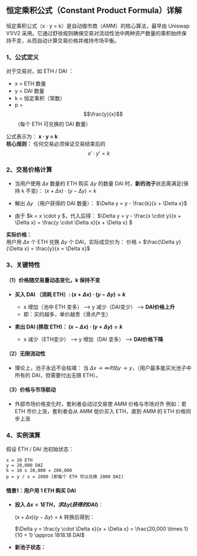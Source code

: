 ## 恒定乘积公式（Constant Product Formula）详解  
恒定乘积公式（x · y = k）是自动做市商（AMM）的核心算法，最早由 Uniswap V1/V2 采用。它通过舒徐规则确保交易对流动性池中两种资产数量的乘积始终保持不变，从而自动计算交易价格并维持市场平衡。  

### 1、公式定义  
对于交易对，如 ETH / DAI ：
- x = ETH 数量
- y = DAI 数量
- k = 恒定乘积（常数）          
- p =  $$\frac{y}{x}$$ （每个 ETH 可兑换的 DAI 数量）    

公式表示为： **x · y = k**  
**核心规则：** 任何交易必须保证交易结束后的 $$x' \cdot y' = k$$   

### 2、交易价格计算  
- 当用户使用 $\Delta x$ 数量的 ETH 购买 $\Delta y$ 的数量 DAI 时，**新的池子**状态需满足(保持 k 不变)：
  $(x + \Delta x) \cdot (y - \Delta y) = k$

- 解出 $\Delta y$ （用户获得的 DAI 数量）：
  $\Delta y = y - \frac{k}{x + \Delta x}$

- 由于 $k = x \cdot y $，代入后得： $\Delta y = y - \frac{x \cdot y}{x + \Delta x} = \frac{y \cdot \Delta x}{x + \Delta x} $   

**实际价格：**  
用户用 $\Delta x$ 个 ETH 兑换 $\Delta y$ 个 DAI，实际成交价为：
价格 = $\frac{\Delta y}{\Delta x} = \frac{y}{x = \Delta x}$

### 3、关键特性  
#### （1）价格随交易量动态变化，k 保持不变  
- **买入 DAI （消耗 ETH）: $(x + \Delta x) \cdot (y - \Delta y) = k$**
  
  - x 增加（池中 ETH 变多） --> y 减少（DAI变少） --> **DAI价格上升**
  - 即：买的越多，单价越贵（滑点产生）
- **卖出 DAI (换取 ETH)： $(x - \Delta x) \cdot (y + \Delta y) = k$**  
  - x 减少（ETH变少） --> y 增加（DAI 变多） --> **DAI价格下降**
#### （2）无限流动性  

- 理论上，池子永远不会枯竭：
  当 $\Delta x \to \infty 时 \Delta  y \to y$，（用户最多能买光池子中所有的 DAI，但需要付出无限 ETH）。

#### （3）价格与市场联动  
- 外部市场价格变化时，套利者会动过交易使 AMM 价格与市场对齐
  例如：若 ETH 市价上涨，套利者会从 AMM 低价买入 ETH，直到 AMM 的 ETH 价格同步上涨

### 4、实例演算  
假设 ETH / DAI 池初始状态：
```
x = 10 ETH
y = 20,000 DAI
k = 10 x 20,000 = 200,000
p = y / x = 2000 (即每个 ETH 可以兑换 2000 DAI)
```
#### 情景1：用户用 1 ETH 购买 DAI   
- **投入 $\Delta x = 1 ETH， 求 \Delta y (获得的 DAI)$**：

  $(x + \Delta x)(y - \Delta y) = k$ 转换后得到：

  $\Delta y = \frac{y \cdot \Delta x}{x + \Delta x} = \frac{20,000 \times 1}{10 + 1} \approx 1818.18 DAI$

- **新池子状态：**


